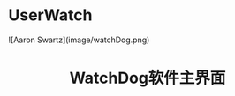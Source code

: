 # UserWatch
<center></center>
![Aaron Swartz](image/watchDog.png)
<br>
<h1 style="text-align:center">WatchDog软件主界面 </h1>

